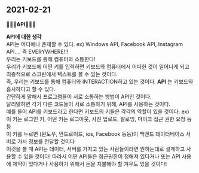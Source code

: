 2021-02-21
--------------

__🎈🎈🎈API🎈🎈🎈__  


__API에 대한 생각__  
API는 어디에나 존재할 수 있다. ex) Windows API, Facebook API, Instagram API.... 즉 EVERYWHERE!!!  
우리는 키보드를 통해 컴퓨터와 소통한다!  
우리가 키보드에 어떤 키를 입력하면 키보드와 컴퓨터에서 어떠한 것이 일어나게 되고 최종적으로 스크린에서 텍스트를 볼 수 있는 것이다.  
즉, 우리는 키보드를 통해 컴퓨터와 INTERACTION하고 있는 것이다. __API__ 는 키보드와 흡사하다고 할 수 있다.  
간단하게 말해서 프로그램들이 서로 소통하는 방법이 API인 것이다.  
달리말하면 각기 다른 코드들이 서로 소통하기 위해, API를 사용하는 것이다.  
예를 들어 API를 키보드라고 한다면 키보드의 키들은 각각의 역할이 있을 것이다.  ex) 이 키는 로그인 키, 어떤 키는 로그아웃, 사진 업로드, 팔로잉, 마이크 접근 권한 요청 등등  
이 키를 누르면 (윈도우, 안드로이드, ios, Facebook 등등)이 백엔드 데이터베이스 서버로 가서 정보를 전달할 것이다  
이것을 볼 때 API는 데이터, 서버를 가지고 있는 사람들이라면 원하는대로 설계하고 사용할 수 있을 것이다! 따라서 어떤 API들은 접근권한이 정해져 있다거나 또는 API 사용에 제약이 있다거나 사용하기 위해서 돈을 지불해야 할 겨우도 있을 것이다!
